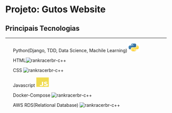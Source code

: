 <h1>Projeto: Gutos Website</h1>
<h2>Principais Tecnologias</h2>
<hr/>
<ls>
    <ul>Python(Django, TDD, Data Science, Machile Learning)<img alt="rankracerbr-phyton" height="30" width="40" src="https://raw.githubusercontent.com/devicons/devicon/master/icons/python/python-original.svg"></ul>
    <ul>HTML<img alt="rankracerbr-c++" height="33" width="35" src="https://logodownload.org/wp-content/uploads/2016/10/html5-logo-10.png"></ul>
    <ul>CSS <img alt="rankracerbr-c++" height="35" width="39" src="https://logospng.org/download/css-3/logo-css-3-2048.png"></ul>
    <ul>Javascript <img alt="rankracerbr-Js" height="30" width="40" src="https://raw.githubusercontent.com/devicons/devicon/master/icons/javascript/javascript-plain.svg"></ul>
    <ul>Docker-Compose <img alt="rankracerbr-c++" height="30" width="45" src="https://www.docker.com/wp-content/uploads/2022/03/Docker-Logo-White-RGB_Moby.png"></ul>
    <ul>AWS RDS(Relational Database)   <img alt="rankracerbr-c++" height="30" widht="30" src="https://upload.wikimedia.org/wikipedia/commons/thumb/9/93/Amazon_Web_Services_Logo.svg/2560px-Amazon_Web_Services_Logo.svg.png"></ul>
</ls>
